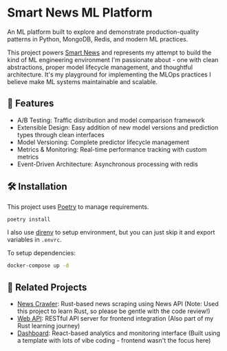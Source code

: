 # Smart News ML Platform

An ML platform built to explore and demonstrate production-quality patterns in Python, MongoDB, Redis, and modern ML practices.

This project powers [Smart News](https://smart-news-frontend.vercel.app/) and represents my attempt to build the kind of ML engineering environment I'm passionate about - one with clean abstractions, proper model lifecycle management, and thoughtful architecture. It's my playground for implementing the MLOps practices I believe make ML systems maintainable and scalable.

## 🚀 Features

- A/B Testing: Traffic distribution and model comparison framework
- Extensible Design: Easy addition of new model versions and prediction types through clean interfaces
- Model Versioning: Complete predictor lifecycle management
- Metrics & Monitoring: Real-time performance tracking with custom metrics
- Event-Driven Architecture: Asynchronous processing with redis

## 🛠️ Installation

This project uses [Poetry](https://python-poetry.org/) to manage requirements.

```bash
poetry install
```

I also use [direnv](https://direnv.net/) to setup environment, but you can just skip it and export variables in `.envrc`.

To setup dependencies:

```bash
docker-compose up -d
```

## 🔗 Related Projects

- [News Crawler](https://github.com/Antoine-Prieur/smart-news-crawler): Rust-based news scraping using News API (Note: Used this project to learn Rust, so please be gentle with the code review!)
- [Web API](https://github.com/Antoine-Prieur/smart-news-backend): RESTful API server for frontend integration (Also part of my Rust learning journey)
- [Dashboard](https://github.com/Antoine-Prieur/smart-news-frontend): React-based analytics and monitoring interface (Built using a template with lots of vibe coding - frontend wasn't the focus here)
